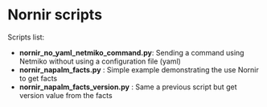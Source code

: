# Nornir scripts

Scripts list:
- **nornir_no_yaml_netmiko_command.py**: Sending a command using Netmiko without using a configuration file (yaml)
- **nornir_napalm_facts.py** : Simple example demonstrating the use Nornir to get facts
- **nornir_napalm_facts_version.py** : Same a previous script but get version value from the facts
